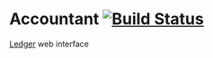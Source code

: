 # Accountant [![Build Status](https://travis-ci.com/WojciechRydel/accountant.svg?branch=master)](https://travis-ci.com/WojciechRydel/accountant)

[Ledger](https://ledger-cli.org) web interface
